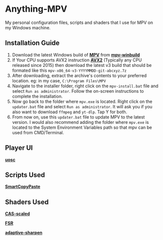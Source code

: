 # Anything-MPV
My personal configuration files, scripts and shaders that I use for MPV on my Windows machine.

## Installation Guide
1. Download the latest Windows build of **[MPV](https://mpv.io/)** from **[mpv-winbuild](https://github.com/zhongfly/mpv-winbuild/releases/latest/)**
2. If Your CPU supports AVX2 instruction **[AVX2](https://en.wikipedia.org/wiki/Advanced_Vector_Extensions)** (Typically any CPU released since 2015) then download the latest v3 build that should be formated like this `mpv-x86_64-v3-YYYYMMDD-git-abcxyz.7z`
3. After downloading, extract the archive's contents to your preferred location. eg: in my case, `C:\Program Files\MPV`
4. Navigate to the installer folder, right click on the `mpv-install.bat` file and select `Run as administrator`. Follow the on-screen instructions to complete the installation.
5. Now go back to the folder where `mpv.exe` is located. Right click on the `updater.bat` file and select `Run as administrator`.  It will ask you if you also want to download `ffmpeg` and `yt-dlp`. Tap Y for both.
6. From now on, use this `updater.bat` file to update MPV to the latest version. I would also recommend adding the folder where `mpv.exe` is located to the System Environment Variables path so that mpv can be used from CMD/Terminal.

 ## Player UI

**[uosc](https://github.com/tomasklaen/uosc)**

## Scripts Used

**[SmartCopyPaste](https://github.com/Eisa01/mpv-scripts#smartcopypaste)**

## Shaders Used

**[CAS-scaled](https://gist.github.com/agyild/bbb4e58298b2f86aa24da3032a0d2ee6)**

**[FSR](https://gist.github.com/agyild/82219c545228d70c5604f865ce0b0ce5)**

**[adaptive-sharpen](https://gist.github.com/igv/8a77e4eb8276753b54bb94c1c50c317e)**

